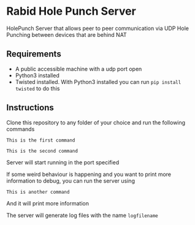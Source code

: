 # Rabid Hole Punch Server

HolePunch Server that allows peer to peer communication via UDP Hole Punching between devices that are behind NAT

## Requirements

- A public accessible machine with a udp port open
- Python3 installed
- Twisted installed. With Python3 installed you can run `pip install twisted` to do this


## Instructions

Clone this repository to any folder of your choice and run the following commands

```
This is the first command
```

```
This is the second command
```

Server will start running in the port specified

If some weird behaviour is happening and you want to print more information to debug, you can run the server using

```
This is another command
```

And it will print more information

The server will generate log files with the name `logfilename`
